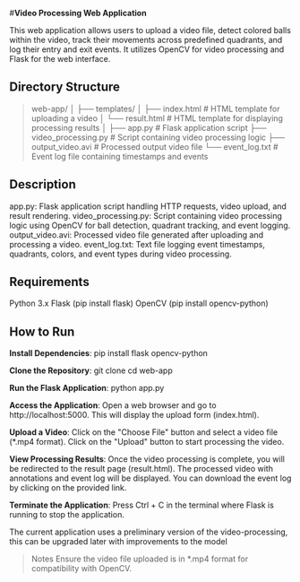 
#**Video Processing Web Application**

This web application allows users to upload a video file, detect colored balls within the video, track their movements across predefined quadrants, and log their entry and exit events. It utilizes OpenCV for video processing and Flask for the web interface.

## Directory Structure
>web-app/
>│
>├── templates/
>│   ├── index.html        # HTML template for uploading a video
>│   └── result.html       # HTML template for displaying processing results
>│
>├── app.py                # Flask application script
>├── video_processing.py   # Script containing video processing logic
>├── output_video.avi      # Processed output video file
>└── event_log.txt         # Event log file containing timestamps and events

## Description
app.py: Flask application script handling HTTP requests, video upload, and result rendering.
video_processing.py: Script containing video processing logic using OpenCV for ball detection, quadrant tracking, and event logging.
output_video.avi: Processed video file generated after uploading and processing a video.
event_log.txt: Text file logging event timestamps, quadrants, colors, and event types during video processing.

## Requirements
Python 3.x
Flask (pip install flask)
OpenCV (pip install opencv-python)


## How to Run

**Install Dependencies**:
pip install flask opencv-python

**Clone the Repository**:
git clone [<repository-url>](https://github.com/iikrithii/Ball-Tracking.git)
cd web-app

**Run the Flask Application**:
python app.py

**Access the Application**:
Open a web browser and go to http://localhost:5000. This will display the upload form (index.html).

**Upload a Video**:
Click on the "Choose File" button and select a video file (*.mp4 format).
Click on the "Upload" button to start processing the video.

**View Processing Results**:
Once the video processing is complete, you will be redirected to the result page (result.html).
The processed video with annotations and event log will be displayed.
You can download the event log by clicking on the provided link.

**Terminate the Application**:
Press Ctrl + C in the terminal where Flask is running to stop the application.

The current application uses a preliminary version of the video-processing, this can be upgraded later with improvements to the model

>Notes
>Ensure the video file uploaded is in *.mp4 format for compatibility with OpenCV.